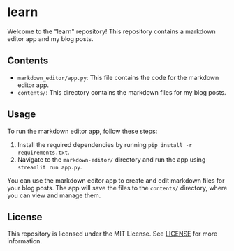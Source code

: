 # learn

Welcome to the "learn" repository! This repository contains a markdown editor app and my blog posts.

## Contents

- `markdown_editor/app.py`: This file contains the code for the markdown editor app.
- `contents/`: This directory contains the markdown files for my blog posts.

## Usage

To run the markdown editor app, follow these steps:

1. Install the required dependencies by running `pip install -r requirements.txt`.
2. Navigate to the `markdown-editor/` directory and run the app using `streamlit run app.py`.

You can use the markdown editor app to create and edit markdown files for your blog posts. The app will save the files to the `contents/` directory, where you can view and manage them.

## License

This repository is licensed under the MIT License. See [LICENSE](LICENSE) for more information.

